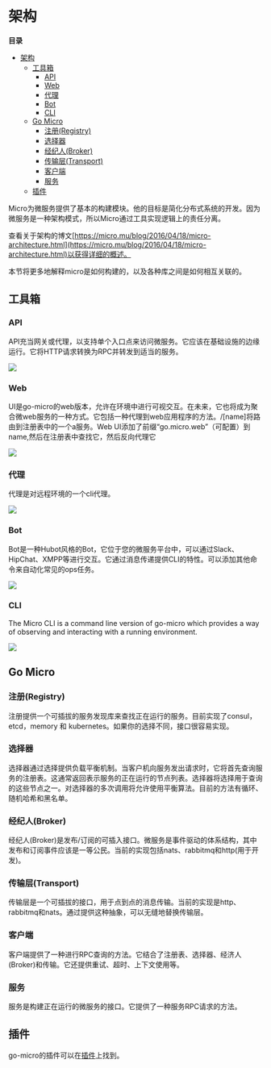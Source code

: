# 架构

**目录**

- [架构](#%E6%9E%B6%E6%9E%84)
  - [工具箱](#%E5%B7%A5%E5%85%B7%E7%AE%B1)
    - [API](#api)
    - [Web](#web)
    - [代理](#%E4%BB%A3%E7%90%86)
    - [Bot](#bot)
    - [CLI](#cli)
  - [Go Micro](#go-micro)
    - [注册(Registry)](#%E6%B3%A8%E5%86%8Cregistry)
    - [选择器](#%E9%80%89%E6%8B%A9%E5%99%A8)
    - [经纪人(Broker)](#%E7%BB%8F%E7%BA%AA%E4%BA%BAbroker)
    - [传输层(Transport)](#%E4%BC%A0%E8%BE%93%E5%B1%82transport)
    - [客户端](#%E5%AE%A2%E6%88%B7%E7%AB%AF)
    - [服务](#%E6%9C%8D%E5%8A%A1)
  - [插件](#%E6%8F%92%E4%BB%B6)

Micro为微服务提供了基本的构建模块。他的目标是简化分布式系统的开发。因为微服务是一种架构模式，所以Micro通过工具实现逻辑上的责任分离。

查看关于架构的博文[https://micro.mu/blog/2016/04/18/micro-architecture.html](https://micro.mu/blog/2016/04/18/micro-architecture.html)以获得详细的概述。

本节将更多地解释micro是如何构建的，以及各种库之间是如何相互关联的。

## 工具箱

### API

API充当网关或代理，以支持单个入口点来访问微服务。它应该在基础设施的边缘运行。它将HTTP请求转换为RPC并转发到适当的服务。

<img src="https://micro.mu/docs/images/api.png"/>

### Web

UI是go-micro的web版本，允许在环境中进行可视交互。在未来，它也将成为聚合微web服务的一种方式。它包括一种代理到web应用程序的方法。/[name]将路由到注册表中的一个a服务。Web UI添加了前缀“go.micro.web”（可配置）到name,然后在注册表中查找它，然后反向代理它

<img src="https://micro.mu/docs/images/web.png"/>

### 代理

代理是对远程环境的一个cli代理。

<img src="https://micro.mu/docs/images/car.png">

### Bot

Bot是一种Hubot风格的Bot，它位于您的微服务平台中，可以通过Slack、HipChat、XMPP等进行交互。它通过消息传递提供CLI的特性。可以添加其他命令来自动化常见的ops任务。

<img src="https://micro.mu/docs/images/bot.png">

### CLI

The Micro CLI is a command line version of go-micro which provides a way of observing and interacting with a running environment.

<img src="https://micro.mu/docs/images/go-micro.svg">

## Go Micro

### 注册(Registry)

注册提供一个可插拔的服务发现库来查找正在运行的服务。目前实现了consul，etcd，memory 和 kubernetes。如果你的选择不同，接口很容易实现。

### 选择器

选择器通过选择提供负载平衡机制。当客户机向服务发出请求时，它将首先查询服务的注册表。这通常返回表示服务的正在运行的节点列表。选择器将选择用于查询的这些节点之一。对选择器的多次调用将允许使用平衡算法。目前的方法有循环、随机哈希和黑名单。

### 经纪人(Broker)

经纪人(Broker)是发布/订阅的可插入接口。微服务是事件驱动的体系结构，其中发布和订阅事件应该是一等公民。当前的实现包括nats、rabbitmq和http(用于开发)。

### 传输层(Transport)

传输层是一个可插拔的接口，用于点到点的消息传输。当前的实现是http、rabbitmq和nats。通过提供这种抽象，可以无缝地替换传输层。

### 客户端

客户端提供了一种进行RPC查询的方法。它结合了注册表、选择器、经济人(Broker)和传输。它还提供重试、超时、上下文使用等。

### 服务

服务是构建正在运行的微服务的接口。它提供了一种服务RPC请求的方法。

## 插件

go-micro的插件可以在[插件](https://github.com/micro/go-plugins)上找到。